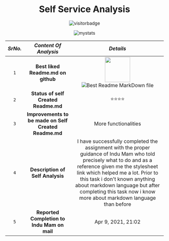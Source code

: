 <h1 align="center"> Self Service Analysis </h1>

<p  align="center">
    <img src="https://visitor-badge.glitch.me/badge?page_id=vibhu004.vibhu004" alt="visitorbadge"/>
</p>


<p  align="center">
    <img src="https://github-readme-stats.vercel.app/api?username=vibhu004&show_icons=true&theme=highcontrast" alt="mystats"/>
</p>

|***SrNo.***| ***Content Of Analysis***  |    ***Details***  |
| :---: | :------: | :-----: |
|`1`|**Best liked Readme.md on github**|<a href="#"><img src="https://media.tenor.com/images/79ba5610643d4176ab75e2ed6c34e764/tenor.gif" width=80 /></a> ![Best Readme MarkDown file](#) |
|`2`|**Status of self Created Readme.md**|    ⭐⭐⭐⭐  |
|`3`|**Improvements to be made on Self Created Readme.md** | More functionalities|
|`4`|**Description of Self Analysis**                      | I have successfully completed the assignment with the proper guidance of Indu Mam who told precisely what to do and as a reference given me the stylesheet link which helped me a lot. Prior to this task i don't known anything about markdown language but after completing this task now i know more about markdown language than before|
|`5`|**Reported Completion to Indu Mam on mail** | Apr 9, 2021, 21:02  |


